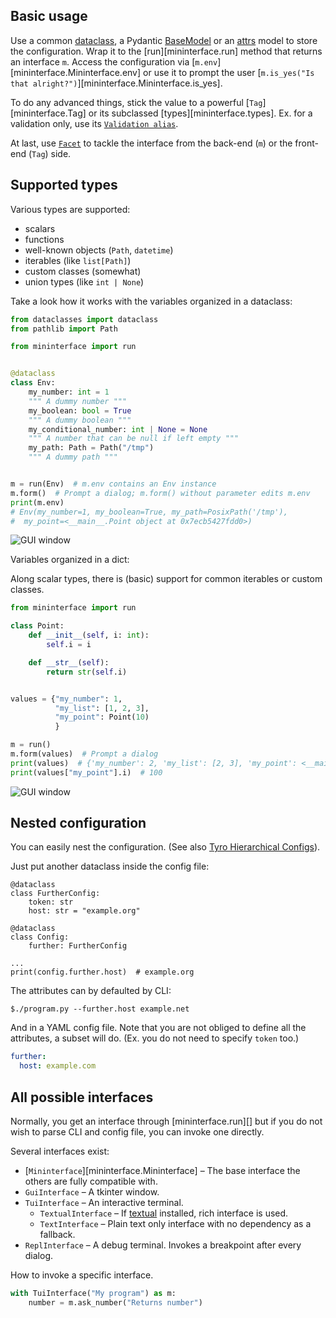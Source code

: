 ## Basic usage
Use a common [dataclass](https://docs.python.org/3/library/dataclasses.html#dataclasses.dataclass), a Pydantic [BaseModel](https://brentyi.github.io/tyro/examples/04_additional/08_pydantic/) or an [attrs](https://brentyi.github.io/tyro/examples/04_additional/09_attrs/) model to store the configuration. Wrap it to the [run][mininterface.run] method that returns an interface `m`. Access the configuration via [`m.env`][mininterface.Mininterface.env] or use it to prompt the user [`m.is_yes("Is that alright?")`][mininterface.Mininterface.is_yes].

To do any advanced things, stick the value to a powerful [`Tag`][mininterface.Tag] or its subclassed [types][mininterface.types]. Ex. for a validation only, use its [`Validation alias`](Validation.md/#validation-alias).

At last, use [`Facet`](Facet.md) to tackle the interface from the back-end (`m`) or the front-end (`Tag`) side.


## Supported types

Various types are supported:

* scalars
* functions
* well-known objects (`Path`, `datetime`)
* iterables (like `list[Path]`)
* custom classes (somewhat)
* union types (like `int | None`)

Take a look how it works with the variables organized in a dataclass:

```python
from dataclasses import dataclass
from pathlib import Path

from mininterface import run


@dataclass
class Env:
    my_number: int = 1
    """ A dummy number """
    my_boolean: bool = True
    """ A dummy boolean """
    my_conditional_number: int | None = None
    """ A number that can be null if left empty """
    my_path: Path = Path("/tmp")
    """ A dummy path """


m = run(Env)  # m.env contains an Env instance
m.form()  # Prompt a dialog; m.form() without parameter edits m.env
print(m.env)
# Env(my_number=1, my_boolean=True, my_path=PosixPath('/tmp'),
#  my_point=<__main__.Point object at 0x7ecb5427fdd0>)
```

![GUI window](asset/supported_types_1.avif "A prompted dialog")

Variables organized in a dict:

Along scalar types, there is (basic) support for common iterables or custom classes.

```python
from mininterface import run

class Point:
    def __init__(self, i: int):
        self.i = i

    def __str__(self):
        return str(self.i)


values = {"my_number": 1,
          "my_list": [1, 2, 3],
          "my_point": Point(10)
          }

m = run()
m.form(values)  # Prompt a dialog
print(values)  # {'my_number': 2, 'my_list': [2, 3], 'my_point': <__main__.Point object...>}
print(values["my_point"].i)  # 100
```

![GUI window](asset/supported_types_2.avif "A prompted dialog after editation")

## Nested configuration
You can easily nest the configuration. (See also [Tyro Hierarchical Configs](https://brentyi.github.io/tyro/examples/02_nesting/01_nesting/)).

Just put another dataclass inside the config file:

```python3
@dataclass
class FurtherConfig:
    token: str
    host: str = "example.org"

@dataclass
class Config:
    further: FurtherConfig

...
print(config.further.host)  # example.org
```

The attributes can by defaulted by CLI:

```
$./program.py --further.host example.net
```

And in a YAML config file. Note that you are not obliged to define all the attributes, a subset will do.
(Ex. you do not need to specify `token` too.)

```yaml
further:
  host: example.com
```


## All possible interfaces

Normally, you get an interface through [mininterface.run][]
but if you do not wish to parse CLI and config file, you can invoke one directly.

Several interfaces exist:

* [`Mininterface`][mininterface.Mininterface] – The base interface the others are fully compatible with.
* `GuiInterface` – A tkinter window.
* `TuiInterface` – An interactive terminal.
  * `TextualInterface` – If [textual](https://github.com/Textualize/textual) installed, rich interface is used.
  * `TextInterface` – Plain text only interface with no dependency as a fallback.
* `ReplInterface` – A debug terminal. Invokes a breakpoint after every dialog.


How to invoke a specific interface.

```python
with TuiInterface("My program") as m:
    number = m.ask_number("Returns number")
```